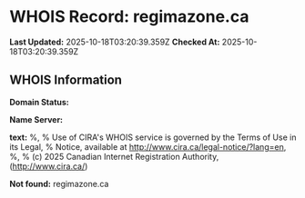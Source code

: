 # WHOIS Record: regimazone.ca

**Last Updated:** 2025-10-18T03:20:39.359Z
**Checked At:** 2025-10-18T03:20:39.359Z

## WHOIS Information

**Domain Status:** 

**Name Server:** 

**text:** %, % Use of CIRA's WHOIS service is governed by the Terms of Use in its Legal, % Notice, available at http://www.cira.ca/legal-notice/?lang=en, %, % (c) 2025 Canadian Internet Registration Authority, (http://www.cira.ca/)

**Not found:** regimazone.ca

